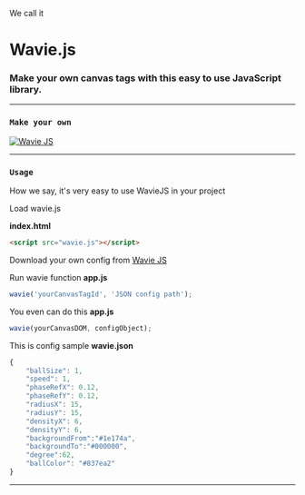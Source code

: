 We call it

# Wavie.js

### Make your own canvas tags with this easy to use JavaScript library. 

------------------------------
### `Make your own`

<a href="http://wavieJS.github.io" target="_blank"><img src="https://waviejs.github.com/screen-shot.png" alt="Wavie JS" /></a>



-------------------------------
### `Usage`

How we say, it's very easy to use WavieJS in your project

Load wavie.js

**index.html**
```html
<script src="wavie.js"></script>
```
Download your own config from [Wavie JS](https://waviejs.github.io "Wavie JS")

Run wavie function 
**app.js**
```javascript
wavie('yourCanvasTagId', 'JSON config path');
```

You even can do this
**app.js**
```javascript
wavie(yourCanvasDOM, configObject);
```

This is config sample
**wavie.json**
```javascript
{
    "ballSize": 1,
    "speed": 1,
    "phaseRefX": 0.12,
    "phaseRefY": 0.12,
    "radiusX": 15,
    "radiusY": 15,
    "densityX": 6,
    "densityY": 6,
    "backgroundFrom":"#1e174a",
    "backgroundTo":"#000000",
    "degree":62,
    "ballColor": "#837ea2"
}
```

-------------------------------



